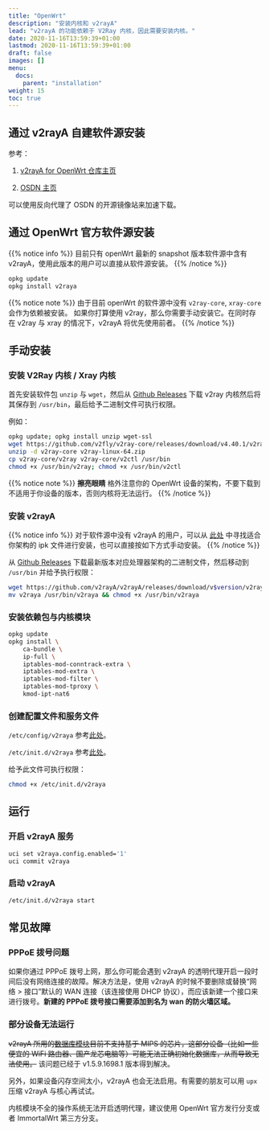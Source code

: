 ```yaml
---
title: "OpenWrt"
description: "安装内核和 v2rayA"
lead: "v2rayA 的功能依赖于 V2Ray 内核，因此需要安装内核。"
date: 2020-11-16T13:59:39+01:00
lastmod: 2020-11-16T13:59:39+01:00
draft: false
images: []
menu:
  docs:
    parent: "installation"
weight: 15
toc: true
---
```


## 通过 v2rayA 自建软件源安装

参考：

1. [v2rayA for OpenWrt 仓库主页](https://github.com/v2raya/v2raya-openwrt)

2. [OSDN 主页](https://osdn.net/projects/v2raya/)

可以使用反向代理了 OSDN 的开源镜像站来加速下载。

## 通过 OpenWrt 官方软件源安装

{{% notice info %}}
目前只有 openWrt 最新的 snapshot 版本软件源中含有 v2rayA，使用此版本的用户可以直接从软件源安装。
{{% /notice %}}

```bash
opkg update
opkg install v2raya
```

{{% notice note %}}
由于目前 openWrt 的软件源中没有 `v2ray-core`, `xray-core` 会作为依赖被安装。
如果你打算使用 v2ray，那么你需要手动安装它。在同时存在 v2ray 与 xray 的情况下，v2rayA 将优先使用前者。
{{% /notice %}}

## 手动安装

### 安装 V2Ray 内核 / Xray 内核

首先安装软件包 `unzip` 与 `wget`，然后从 [Github Releases](https://github.com/v2fly/v2ray-core/releases) 下载 v2ray 内核然后将其保存到 `/usr/bin`，最后给予二进制文件可执行权限。

例如：

```bash
opkg update; opkg install unzip wget-ssl
wget https://github.com/v2fly/v2ray-core/releases/download/v4.40.1/v2ray-linux-64.zip
unzip -d v2ray-core v2ray-linux-64.zip
cp v2ray-core/v2ray v2ray-core/v2ctl /usr/bin
chmod +x /usr/bin/v2ray; chmod +x /usr/bin/v2ctl
```

{{% notice note %}} **擦亮眼睛**
格外注意你的 OpenWrt 设备的架构，不要下载到不适用于你设备的版本，否则内核将无法运行。
{{% /notice %}}

### 安装 v2rayA

{{% notice info %}}
对于软件源中没有 v2rayA 的用户，可以从 [此处](https://downloads.openwrt.org/snapshots/packages) 中寻找适合你架构的 ipk 文件进行安装，也可以直接按如下方式手动安装。
{{% /notice %}}

从 [Github Releases](https://github.com/v2rayA/v2rayA/releases) 下载最新版本对应处理器架构的二进制文件，然后移动到 `/usr/bin` 并给予执行权限：

```bash
wget https://github.com/v2rayA/v2rayA/releases/download/v$version/v2raya_linux_$arch_$version --output-document v2raya
mv v2raya /usr/bin/v2raya && chmod +x /usr/bin/v2raya
```

### 安装依赖包与内核模块

```bash
opkg update
opkg install \
    ca-bundle \
    ip-full \
    iptables-mod-conntrack-extra \
    iptables-mod-extra \
    iptables-mod-filter \
    iptables-mod-tproxy \
    kmod-ipt-nat6
```

### 创建配置文件和服务文件

`/etc/config/v2raya` 参考[此处](https://raw.githubusercontent.com/openwrt/packages/master/net/v2raya/files/v2raya.config)。

`/etc/init.d/v2raya` 参考[此处](https://raw.githubusercontent.com/openwrt/packages/master/net/v2raya/files/v2raya.init)。

给予此文件可执行权限：

```bash
chmod +x /etc/init.d/v2raya
```

## 运行

### 开启 v2rayA 服务

```bash
uci set v2raya.config.enabled='1'
uci commit v2raya
```

### 启动 v2rayA

```bash
/etc/init.d/v2raya start
```

## 常见故障

### PPPoE 拨号问题

如果你通过 PPPoE 拨号上网，那么你可能会遇到 v2rayA 的透明代理开启一段时间后没有网络连接的故障。解决方法是，使用 v2rayA 的时候不要删除或替换“网络 > 接口”默认的 WAN 连接（该连接使用 DHCP 协议），而应该新建一个接口来进行拨号。**新建的 PPPoE 拨号接口需要添加到名为 wan 的防火墙区域。**

### 部分设备无法运行

~~v2rayA 所用的[数据库模块](https://github.com/boltdb/bolt)目前不支持基于 MIPS 的芯片，这部分设备（比如一些便宜的 WiFi 路由器、国产龙芯电脑等）可能无法正确初始化数据库，从而导致无法使用。~~
该问题已经于 v1.5.9.1698.1 版本得到解决。

另外，如果设备闪存空间太小，v2rayA 也会无法启用。有需要的朋友可以用 `upx` 压缩 v2rayA 与核心再试试。

内核模块不全的操作系统无法开启透明代理，建议使用 OpenWrt 官方发行分支或者 ImmortalWrt 第三方分支。
